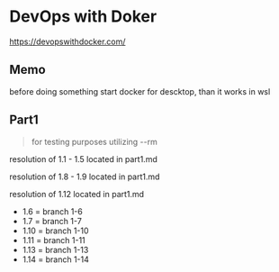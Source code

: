 # DevOps with Doker

https://devopswithdocker.com/


## Memo
before doing something start docker for descktop, than it works in wsl

## Part1 

> for testing purposes utilizing --rm 

resolution of 1.1 - 1.5 located in part1.md

resolution of 1.8 - 1.9 located in part1.md

resolution of 1.12 located in part1.md

- 1.6 = branch 1-6
- 1.7 = branch 1-7
- 1.10 = branch 1-10
- 1.11 = branch 1-11
- 1.13 = branch 1-13
- 1.14 = branch 1-14




